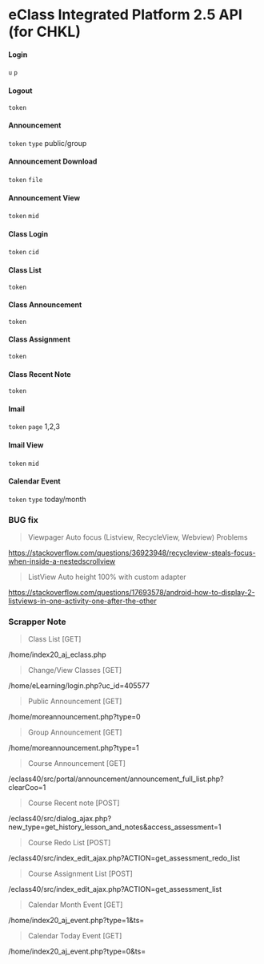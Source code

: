 # eClass Integrated Platform 2.5 API (for CHKL)

#### Login

`u` `p`

#### Logout

`token`

#### Announcement

`token` `type` public/group

#### Announcement Download

`token` `file`

#### Announcement View

`token` `mid`

#### Class Login

`token` `cid`

#### Class List

`token`

#### Class Announcement

`token`

#### Class Assignment

`token`

#### Class Recent Note

`token`

#### Imail

`token` `page` 1,2,3

#### Imail View

`token` `mid`

#### Calendar Event

`token` `type` today/month

### BUG fix
> Viewpager Auto focus (Listview, RecycleView, Webview) Problems

https://stackoverflow.com/questions/36923948/recycleview-steals-focus-when-inside-a-nestedscrollview

> ListView Auto height 100% with custom adapter

https://stackoverflow.com/questions/17693578/android-how-to-display-2-listviews-in-one-activity-one-after-the-other

### Scrapper Note
> Class List [GET]

<site>/home/index20_aj_eclass.php

> Change/View Classes [GET]

<site>/home/eLearning/login.php?uc_id=405577

> Public Announcement [GET]

<site>/home/moreannouncement.php?type=0

> Group Announcement [GET]

<site>/home/moreannouncement.php?type=1

> Course Announcement [GET]

<site>/eclass40/src/portal/announcement/announcement_full_list.php?clearCoo=1

> Course Recent note [POST]

<site>/eclass40/src/dialog_ajax.php?new_type=get_history_lesson_and_notes&access_assessment=1

> Course Redo List [POST]

<site>/eclass40/src/index_edit_ajax.php?ACTION=get_assessment_redo_list

> Course Assignment List [POST]

<site>/eclass40/src/index_edit_ajax.php?ACTION=get_assessment_list

> Calendar Month Event [GET]

<site>/home/index20_aj_event.php?type=1&ts=

> Calendar Today Event [GET]

<site>/home/index20_aj_event.php?type=0&ts=

